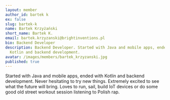 ```yaml
---
layout: member
author_id: bartek k
ex: false
slug: bartek-k
name: Bartek Krzyżański
short_name: Bartek K.
email: bartek.krzyzanski@brightinventions.pl
bio: Backend Developer
description: Backend Developer. Started with Java and mobile apps, ended with
  Kotlin and backend development.
avatar: /images/members/bartek_krzyzanski.jpg
published: true
---
```

Started with Java and mobile apps, ended with Kotlin and backend development. Never hesitating to try new things. Extremely excited to see what the future will bring. Loves to run, sail, build IoT devices or do some good old street workout session listening to Polish rap.
